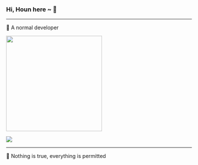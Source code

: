 ### Hi, Houn here ~ 👋
---

🤠 A normal developer


<img src="https://user-images.githubusercontent.com/15946472/121710708-718c5380-cb0c-11eb-80f5-44d6f067c733.jpg" width = "260"  align=center />

![](https://github-readme-stats.vercel.app/api?username=yuanhaoyu)

---

🥷 Nothing is true, everything is permitted


<!--
**yuanhaoyu/yuanhaoyu** is a ✨ _special_ ✨ repository because its `README.md` (this file) appears on your GitHub profile.

Here are some ideas to get you started:

- 🔭 I’m currently working on ...
- 🌱 I’m currently learning ...
- 👯 I’m looking to collaborate on ...
- 🤔 I’m looking for help with ...
- 💬 Ask me about ...
- 📫 How to reach me: ...
- 😄 Pronouns: ...
- ⚡ Fun fact: ...
-->
